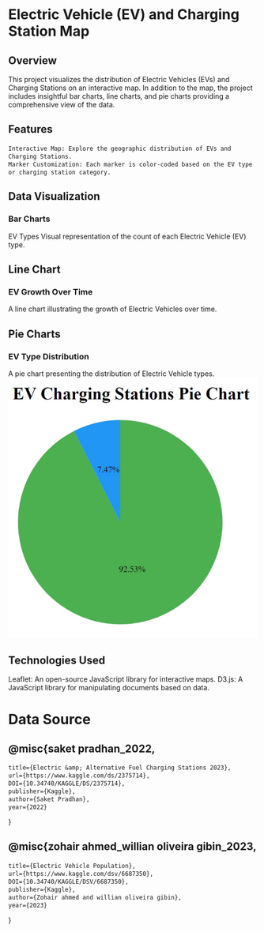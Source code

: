 # Electric Vehicle (EV) and Charging Station Map
## Overview
This project visualizes the distribution of Electric Vehicles (EVs) and Charging Stations on an interactive map. 
In addition to the map, the project includes insightful bar charts, line charts, and pie charts providing a comprehensive view of the data.

## Features
	Interactive Map: Explore the geographic distribution of EVs and Charging Stations.
	Marker Customization: Each marker is color-coded based on the EV type or charging station category.

## Data Visualization
### Bar Charts
EV Types
Visual representation of the count of each Electric Vehicle (EV) type.

## Line Chart
### EV Growth Over Time
A line chart illustrating the growth of Electric Vehicles over time.

## Pie Charts
### EV Type Distribution
A pie chart presenting the distribution of Electric Vehicle types.
![Pie Chart](https://github.com/aaronbilbow/Project3/blob/main/pie%20chart.jpg)



## Technologies Used
Leaflet: An open-source JavaScript library for interactive maps.
D3.js: A JavaScript library for manipulating documents based on data.




# Data Source

##  @misc{saket pradhan_2022,
	title={Electric &amp; Alternative Fuel Charging Stations 2023},
	url={https://www.kaggle.com/ds/2375714},
	DOI={10.34740/KAGGLE/DS/2375714},
	publisher={Kaggle},
	author={Saket Pradhan},
	year={2022}
}

##  @misc{zohair ahmed_willian oliveira gibin_2023,
	title={Electric Vehicle Population},
	url={https://www.kaggle.com/dsv/6687350},
	DOI={10.34740/KAGGLE/DSV/6687350},
	publisher={Kaggle},
	author={Zohair ahmed and willian oliveira gibin},
	year={2023}
}

